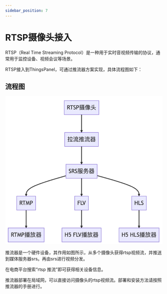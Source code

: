 ```yaml
---
sidebar_position: 7
---
```


# RTSP摄像头接入

RTSP（Real Time Streaming Protocol）是一种用于实时音视频传输的协议，通常用于监控设备、视频会议等场景。

RTSP接入到ThingsPanel，可通过推流器方案实现，具体流程图如下：

## 流程图

![rtsp对接流程图](./image/rtsp.png)

推流器是一个硬件设备，其作用如图所示，从多个摄像头获得rtsp视频流，并推送到媒体服务器srs。再由srs进行视频分发。

在电商平台搜索“rtsp 推流”即可获得相关设备信息。

推流器部署在局域网，可以直接访问摄像头的rtsp视频流。部署和安装方法请按照推流器的手册进行。